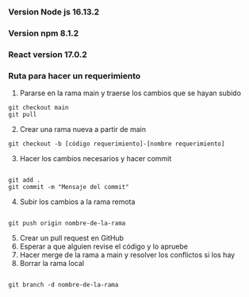 ### Version Node js 16.13.2

### Version npm 8.1.2

### React version 17.0.2

### Ruta para hacer un requerimiento

1. Pararse en la rama main y traerse los cambios que se hayan subido

```
git checkout main
git pull
```

2. Crear una rama nueva a partir de main

```
git checkout -b [código requerimiento]-[nombre requerimiento]
```

3. Hacer los cambios necesarios y hacer commit

```

git add .
git commit -m "Mensaje del commit"

```

4. Subir los cambios a la rama remota

```

git push origin nombre-de-la-rama

```

5. Crear un pull request en GitHub
6. Esperar a que alguien revise el código y lo apruebe
7. Hacer merge de la rama a main y resolver los conflictos si los hay
8. Borrar la rama local

```

git branch -d nombre-de-la-rama

```
